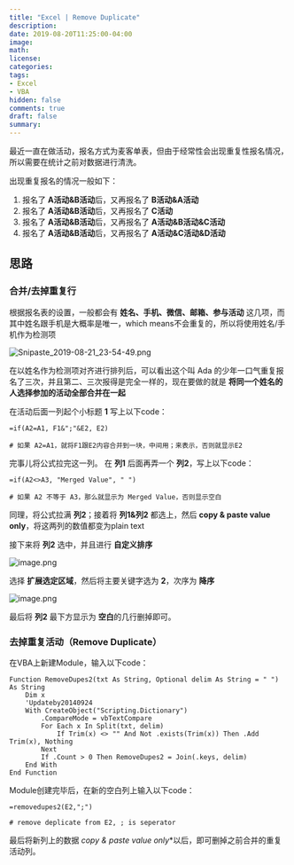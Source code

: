 ```yaml
---
title: "Excel | Remove Duplicate"
description: 
date: 2019-08-20T11:25:00-04:00
image: 
math:
license: 
categories:
tags:
- Excel
- VBA
hidden: false
comments: true
draft: false
summary:
---
```


最近一直在做活动，报名方式为麦客单表，但由于经常性会出现重复性报名情况，所以需要在统计之前对数据进行清洗。 

出现重复报名的情况一般如下：

1. 报名了 **A活动&B活动**后，又再报名了 **B活动&A活动**
2. 报名了 **A活动&B活动**后，又再报名了 **C活动**
3. 报名了 **A活动&B活动**后，又再报名了 **A活动&B活动&C活动**
4. 报名了 **A活动&B活动**后，又再报名了 **A活动&C活动&D活动**


## 思路

### 合并/去掉重复行

根据报名表的设置，一般都会有 **姓名、手机、微信、邮箱、参与活动** 这几项，而其中姓名跟手机是大概率是唯一，which means不会重复的，所以将使用姓名/手机作为检测项

![Snipaste_2019-08-21_23-54-49.png](https://i.loli.net/2019/08/22/vNIyXZYmdtxBoWS.png)

在以姓名作为检测项对齐进行排列后，可以看出这个叫 Ada 的少年一口气重复报名了三次，并且第二、三次报得是完全一样的，现在要做的就是 **将同一个姓名的人选择参加的活动全部合并在一起**

在活动后面一列起个小标题 **1** 写上以下code：

```Excel
=if(A2=A1, F1&";"&E2, E2)

# 如果 A2=A1，就将F1跟E2内容合并到一块，中间用；来表示，否则就显示E2
```

完事儿将公式拉完这一列。 在 **列1** 后面再弄一个 **列2**，写上以下code：

```Excel
=if(A2<>A3, "Merged Value", " ")

# 如果 A2 不等于 A3，那么就显示为 Merged Value，否则显示空白
```

同理，将公式拉满 **列2**；接着将 **列1&列2** 都选上，然后 **copy & paste value only**，将这两列的数值都变为plain text

接下来将 **列2** 选中，并且进行 **自定义排序** 

![image.png](https://i.loli.net/2019/08/22/rQgEpokvaZxhbYt.png)

选择 **扩展选定区域**，然后将主要关键字选为 **2**，次序为 **降序**

![image.png](https://i.loli.net/2019/08/22/NkeDbcPUOSME1xY.png)

最后将 **列2** 最下方显示为 **空白**的几行删掉即可。



### 去掉重复活动（Remove Duplicate）

在VBA上新建Module，输入以下code：

```Excel
Function RemoveDupes2(txt As String, Optional delim As String = " ") As String
    Dim x
    'Updateby20140924
    With CreateObject("Scripting.Dictionary")
        .CompareMode = vbTextCompare
        For Each x In Split(txt, delim)
            If Trim(x) <> "" And Not .exists(Trim(x)) Then .Add Trim(x), Nothing
        Next
        If .Count > 0 Then RemoveDupes2 = Join(.keys, delim)
    End With
End Function
```

Module创建完毕后，在新的空白列上输入以下code：

```Excel
=removedupes2(E2,";")

# remove deplicate from E2, ; is seperator
```

最后将新列上的数据 **copy &* paste value only**以后，即可删掉之前合并的重复活动列。